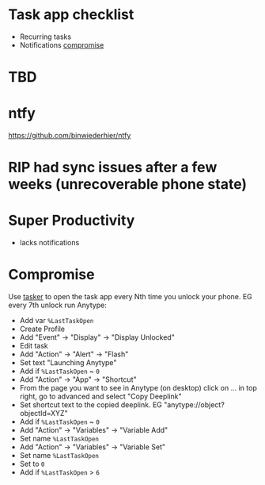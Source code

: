 # Task app checklist
- Recurring tasks
- Notifications [compromise](#compromise)

# TBD
# ntfy
https://github.com/binwiederhier/ntfy

# RIP had sync issues after a few weeks (unrecoverable phone state)
# Super Productivity
- lacks notifications

# Compromise
Use [tasker](https://play.google.com/store/apps/details?id=net.dinglisch.android.taskerm&hl=en_US) to open the task app every Nth time you unlock your phone. EG every 7th unlock run Anytype:
- Add var `%LastTaskOpen`
- Create Profile
- Add "Event" -> "Display" -> "Display Unlocked"
- Edit task
- Add "Action" -> "Alert" -> "Flash"
- Set text "Launching Anytype"
- Add if `%LastTaskOpen` ~ `0`
- Add "Action" -> "App" -> "Shortcut"
- From the page you want to see in Anytype (on desktop) click on ... in top right, go to advanced and select "Copy Deeplink"
- Set shortcut text to the copied deeplink. EG "anytype://object?objectId=XYZ"
- Add if `%LastTaskOpen` ~ `0`
- Add "Action" -> "Variables" -> "Variable Add"
- Set name `%LastTaskOpen`
- Add "Action" -> "Variables" -> "Variable Set"
- Set name `%LastTaskOpen`
- Set to `0`
- Add if `%LastTaskOpen` > `6`
